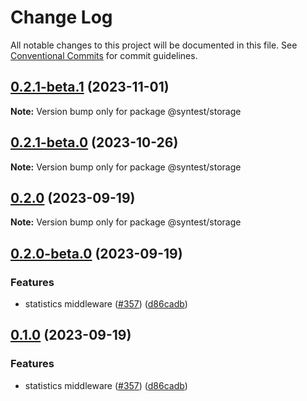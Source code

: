 # Change Log

All notable changes to this project will be documented in this file.
See [Conventional Commits](https://conventionalcommits.org) for commit guidelines.

## [0.2.1-beta.1](https://github.com/syntest-framework/syntest-framework/compare/@syntest/storage@0.2.1-beta.0...@syntest/storage@0.2.1-beta.1) (2023-11-01)

**Note:** Version bump only for package @syntest/storage

## [0.2.1-beta.0](https://github.com/syntest-framework/syntest-framework/compare/@syntest/storage@0.2.0...@syntest/storage@0.2.1-beta.0) (2023-10-26)

**Note:** Version bump only for package @syntest/storage

## [0.2.0](https://github.com/syntest-framework/syntest-framework/compare/@syntest/storage@0.2.0-beta.0...@syntest/storage@0.2.0) (2023-09-19)

**Note:** Version bump only for package @syntest/storage

## [0.2.0-beta.0](https://github.com/syntest-framework/syntest-framework/compare/@syntest/storage@0.1.0-beta.0...@syntest/storage@0.2.0-beta.0) (2023-09-19)

### Features

- statistics middleware ([#357](https://github.com/syntest-framework/syntest-framework/issues/357)) ([d86cadb](https://github.com/syntest-framework/syntest-framework/commit/d86cadb23523ce89688e98cc0805a8fee31e531d))

## [0.1.0](https://github.com/syntest-framework/syntest-framework/compare/@syntest/storage@0.1.0-beta.0...@syntest/storage@0.1.0) (2023-09-19)

### Features

- statistics middleware ([#357](https://github.com/syntest-framework/syntest-framework/issues/357)) ([d86cadb](https://github.com/syntest-framework/syntest-framework/commit/d86cadb23523ce89688e98cc0805a8fee31e531d))
